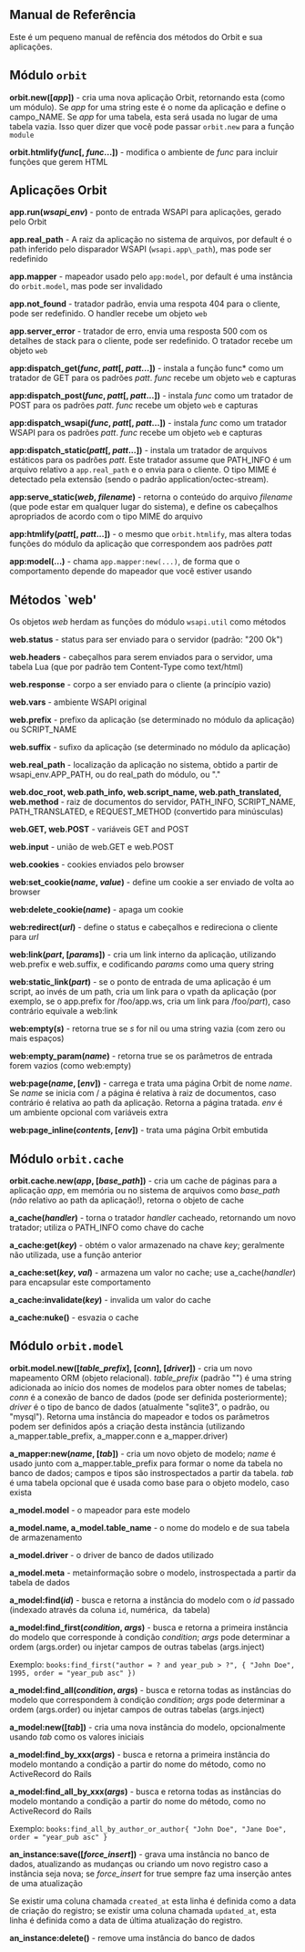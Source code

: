 ## Manual de Referência 

Este é um pequeno manual de refência dos métodos do Orbit e sua aplicações. 

## Módulo `orbit` 

**orbit.new([*app*])** - cria uma nova aplicação Orbit, retornando esta (como um módulo).
Se *app* for uma string este é o nome da aplicação e define o campo\_NAME.
Se *app* for uma tabela, esta será usada no lugar de uma tabela vazia.
Isso quer dizer que você pode passar `orbit.new` para a função `module` 

**orbit.htmlify(*func*[, *func*...])** - modifica o ambiente de *func* para incluir funções que gerem HTML 

## Aplicações Orbit 

**app.run(*wsapi\_env*)** - ponto de entrada WSAPI para aplicações, gerado pelo Orbit 

**app.real\_path** - A raiz da aplicação no sistema de arquivos,
por default é o path inferido pelo disparador WSAPI (`wsapi.app\_path`), mas pode ser redefinido 

**app.mapper** - mapeador usado pelo `app:model`, por default é uma instância do `orbit.model`,
mas pode ser invalidado 

**app.not\_found** - tratador padrão, envia uma respota 404 para o cliente, pode ser redefinido.
O handler recebe um objeto `web` 

**app.server\_error** - tratador de erro, envia uma resposta 500 com os detalhes de stack para o cliente,
pode ser redefinido. O tratador recebe um objeto `web`

**app:dispatch\_get(*func*, *patt*[, *patt*...])** - instala a função func* como um tratador de GET
para os padrões *patt*. *func* recebe um objeto `web` e capturas

**app:dispatch\_post(*func*, *patt*[, *patt*...])** - instala *func* como um tratador de POST
para os padrões *patt*. *func* recebe um objeto `web` e capturas 

**app:dispatch\_wsapi(*func*, *patt*[, *patt*...])** - instala *func* como um tratador WSAPI
para os padrões *patt*. *func* recebe um objeto `web` e capturas 

**app:dispatch\_static(*patt*[, *patt*...])** - instala um tratador de arquivos estáticos
para os padrões *patt*. Este tratador assume que PATH\_INFO é um arquivo relativo a
`app.real_path` e o envia para o cliente. O tipo MIME é detectado pela extensão
(sendo o padrão application/octec-stream). 

**app:serve\_static(*web*, *filename*)** - retorna o conteúdo do arquivo *filename*
(que pode estar em qualquer lugar do sistema), e define os cabeçalhos apropriados
de acordo com o tipo MIME do arquivo 

**app:htmlify(*patt*[, *patt*...])** - o mesmo que `orbit.htmlify`,
mas altera todas funções do módulo da aplicação que correspondem aos padrões *patt* 

**app:model(...)** - chama `app.mapper:new(...)`,
de forma que o comportamento depende do mapeador que você estiver usando 

## Métodos `web' 

Os objetos *web* herdam as funções do módulo `wsapi.util` como métodos 

**web.status** - status para ser enviado para o servidor (padrão: "200 Ok") 

**web.headers** - cabeçalhos para serem enviados para o servidor,
uma tabela Lua (que por padrão tem Content-Type como text/html) 

**web.response** - corpo a ser enviado para o cliente (a princípio vazio) 

**web.vars** - ambiente WSAPI original 

**web.prefix** - prefixo da aplicação (se determinado no módulo da aplicação) ou SCRIPT\_NAME 

**web.suffix** - sufixo da aplicação (se determinado no módulo da aplicação) 

**web.real\_path** - localização da aplicação no sistema, obtido a partir de wsapi\_env.APP\_PATH,
ou do real\_path do módulo, ou "." 

**web.doc\_root, web.path\_info, web.script\_name, web.path\_translated, web.method** -
raiz de documentos do servidor, PATH\_INFO, SCRIPT\_NAME, PATH\_TRANSLATED,
e REQUEST\_METHOD (convertido para minúsculas)

**web.GET, web.POST** - variáveis GET and POST 

**web.input** - união de web.GET e web.POST

**web.cookies** - cookies enviados pelo browser

**web:set\_cookie(*name*, *value*)** - define um cookie a ser enviado de volta ao browser 

**web:delete\_cookie(*name*)** - apaga um cookie 

**web:redirect(*url*)** - define o status e cabeçalhos e redireciona o cliente para *url* 

**web:link(*part*, [*params*])** - cria um link interno da aplicação,
utilizando web.prefix e web.suffix, e codificando *params* como uma query string 

**web:static\_link(*part*)** - se o ponto de entrada de uma aplicação é um script,
ao invés de um path, cria um link para o vpath da aplicação
(por exemplo, se o app.prefix for /foo/app.ws, cria um link para /foo/*part*),
caso contrário equivale a web:link 

**web:empty(*s*)** - retorna true se *s* for nil ou uma string vazia (com zero ou mais espaços) 

**web:empty\_param(*name*)** - retorna true se os parâmetros de entrada forem vazios (como web:empty) 

**web:page(*name*, [*env*])** - carrega e trata uma página Orbit de nome *name*.
Se *name* se inicia com / a página é relativa à raiz de documentos,
caso contrário é relativa ao path da aplicação. Retorna a página tratada.
*env* é um ambiente opcional com variáveis extra 

**web:page_inline(*contents*, [*env*])** - trata uma página Orbit embutida 

## Módulo `orbit.cache`

**orbit.cache.new(*app*, [*base\_path*])** - cria um cache de páginas para a aplicação *app*,
em memória ou no sistema de arquivos como *base\_path* (*não* relativo ao path da aplicação!),
retorna o objeto de cache 

**a\_cache(*handler*)** - torna o tratador *handler* cacheado, retornando um novo tratador;
utiliza o PATH\_INFO como chave do cache 

**a\_cache:get(*key*)** - obtém o valor armazenado na chave *key*;
geralmente não utilizada, use a função anterior 

**a\_cache:set(*key*, *val*)** - armazena um valor no cache;
use a\_cache(*handler*) para encapsular este comportamento 

**a\_cache:invalidate(*key*)** - invalida um valor do cache 

**a\_cache:nuke()** - esvazia o cache 

## Módulo `orbit.model`

**orbit.model.new([*table\_prefix*], [*conn*], [*driver*])** - cria um novo mapeamento ORM (objeto relacional).
*table\_prefix* (padrão "") é uma string adicionada ao início dos nomes de modelos para obter nomes de tabelas;
*conn* é a conexão de banco de dados (pode ser definida posteriormente);
*driver* é o tipo de banco de dados (atualmente "sqlite3", o padrão, ou "mysql").
Retorna uma instância do mapeador e todos os parâmetros podem ser definidos
após a criação desta instância (utilizando a\_mapper.table\_prefix, a\_mapper.conn e a\_mapper.driver)

**a\_mapper:new(*name*, [*tab*])** - cria um novo objeto de modelo;
*name* é usado junto com a\_mapper.table\_prefix para formar o nome da tabela no banco de dados;
campos e tipos são instrospectados a partir da tabela.
*tab* é uma tabela opcional que é usada como base para o objeto modelo, caso exista 

**a\_model.model** - o mapeador para este modelo 

**a\_model.name, a\_model.table\_name** - o nome do modelo e de sua tabela de armazenamento 

**a\_model.driver** - o driver de banco de dados utilizado 

**a\_model.meta** - metainformação sobre o modelo, instrospectada a partir da tabela de dados 

**a\_model:find(*id*)** - busca e retorna a instância do modelo com o *id* passado
(indexado através da coluna `id`, numérica,  da tabela) 

**a\_model:find\_first(*condition*, *args*)** - busca e retorna a primeira instância do modelo
que corresponde à condição *condition*; *args* pode determinar a ordem (args.order) ou injetar
campos de outras tabelas (args.inject) 

Exemplo: `books:find_first("author = ? and year_pub > ?", { "John Doe", 1995, order = "year_pub asc" })` 

**a\_model:find\_all(*condition*, *args*)** - busca e retorna todas as instâncias do modelo que correspondem
à condição *condition*; *args* pode determinar a ordem (args.order) ou injetar campos de outras tabelas
(args.inject) 

**a\_model:new([*tab*])** - cria uma nova instância do modelo, opcionalmente usando *tab*
como os valores iniciais 

**a\_model:find\_by\_xxx(*args*)** - busca e retorna a primeira instância do modelo montando
a condição a partir do nome do método, como no ActiveRecord do Rails 

**a\_model:find\_all\_by\_xxx(*args*)** - busca e retorna todas as instâncias do modelo montando
a condição a partir do nome do método, como no ActiveRecord do Rails 

Exemplo: `books:find_all_by_author_or_author{ "John Doe", "Jane Doe", order = "year_pub asc" }` 

**an\_instance:save([*force\_insert*])** - grava uma instância no banco de dados,
atualizando as mudanças ou criando um novo registro caso a instância seja nova;
se *force\_insert* for true sempre faz uma inserção antes de uma atualização 

Se existir uma coluna chamada `created_at` esta linha é definida como a data de criação do registro;
 se existir uma coluna chamada `updated_at`, esta linha é definida como a data de última atualização do registro. 

**an\_instance:delete()** - remove uma instância do banco de dados 

